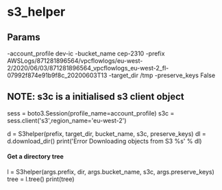 # s3_helper

## Params
-account_profile dev-ic
-bucket_name cep-2310
-prefix AWSLogs/871281896564/vpcflowlogs/eu-west-2/2020/06/03/871281896564_vpcflowlogs_eu-west-2_fl-07992f874e91b9f8c_20200603T13 
-target_dir /tmp 
-preserve_keys False

## NOTE: s3c is a initialised s3 client object
sess    = boto3.Session(profile_name=account_profile)
s3c     = sess.client('s3',region_name='eu-west-2')

d = S3helper(prefix, target_dir, bucket_name, s3c, preserve_keys)
dl = d.download_dir()
print('Error Downloading objects from S3 %s' % dl)

#### Get a directory tree
l = S3helper(args.prefix, dir, args.bucket_name, s3c, args.preserve_keys)
tree = l.tree()
print(tree)